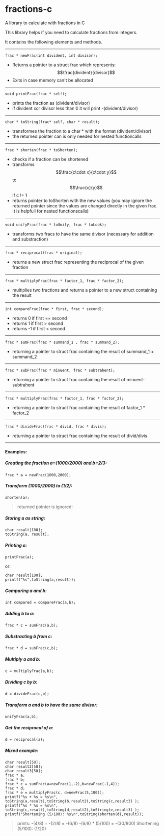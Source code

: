 # fractions-c
A library to calculate with fractions in C

This library helps if you need to calculate fractions from integers. 

It contains the following elements and methods.

------------------------------------------------

    frac * newFrac(int divident, int divisor);
    
* Returns a pointer to a struct frac which represents: $$\frac{divident}{divisor}$$
* Exits in case memory can't be allocated

---------------------------------------------
    
    void printFrac(frac * self);
    
* prints the fraction as (divident/divisor)
* if divident xor divisor less than 0 it will print -(divident/divisor)

---------------------------------------------

    char * toString(frac* self, char * result);
    
* transformes the fraction to a char * with the format (divident/divisor)
* the returned pointer can is only needed for nested functioncalls
----------------------------------------------

    frac * shorten(frac * toShorten);
    
* checks if a fraction can be shortened
* transforms $$\frac{c\cdot x}{c\cdot y}$$ to $$\frac{x}{y}$$ if c != 1 
* returns pointer to toShorten with the new values 
 (you may ignore the returned pointer since the values are changed directly in the given frac.
 It is helpfull for nested functionscalls)


---------------------------------------------

    void unifyFrac(frac * toUnify, frac * toLook);

* transforms two fracs to have the same divisor (necessary for addition and substraction)

---------------------------------------------

    frac * reciprocal(frac * original);
* returns a new struct frac representing the reciprocal of the given fraction



---------------------------------------------

    frac * multiplyFrac(frac * factor_1, frac * factor_2);
    
* multiplies two fractions and returns a pointer to a new struct containing the result

-------------------------------------------

    int compareFrac(frac * first, frac * second);
    
* returns 0 if first == second
* returns 1 if first > second
* returns -1 if first < second

-----------------------------------------

    frac * sumFrac(frac * summand_1 , frac * summand_2);
    
* returning a pointer to struct frac containing the result of summand_1 + summand_2

---------------------------------------

    frac * subFrac(frac * minuent, frac * subtrahent);
    
* returning a pointer to struct frac containing the result of minuent-subtrahent


--------------------------------------

    frac * multiplyFrac(frac * factor_1, frac * factor_2);
    
* returning a pointer to struct frac containing the result of factor_1 * factor_2

--------------------------------------

    frac * divideFrac(frac * divid, frac * divis);
    
* returning a pointer to struct frac containing the result of divid/divis

------------------------------------

#### Examples:

##### Creating the fraction  a=(1000/2000) and b=2/3:
    frac * a = newFrac(1000,2000);

##### Transform (1000/2000) to (1/2):
    shorten(a);
>returned pointer is ignored!

##### Storing a as string:

    char result[100];
    toString(a, result);

##### Printing a:

    printFrac(a);
or:

    char result[100];
    printf("%s",toString(a,result));

##### Comparing a and b:

    int compared = compareFrac(a,b);
    
##### Adding b to a:
    frac * c = sumFrac(a,b);
    
##### Substracting b from c:
    frac * d = subFrac(c,b);
    
##### Multiply a and b:
    c = multiplyFrac(a,b);
    
##### Dividing c by b:
    d = divideFrac(c,b);
    
##### Transform a and b to have the same divisor:
    unifyFrac(a,b);
    
##### Get the reciprocal of a:
    d = reciprocal(a);
    
##### Mixed example:

    char result[50];
    char result2[50];
    char result3[50];
    frac * a;
    frac * b;
    frac * c = sumFrac(a=newFrac(1,-2),b=newFrac(-1,4));
    frac * d;
    frac * e = multiplyFrac(c, d=newFrac(5,100));
    printf("%s + %s = %s\n", toString(a,result),toString(b,result2),toString(c,result3) );
    printf("%s * %s = %s\n", toString(c,result),toString(d,result2),toString(e,result3) );
    printf("Shortening (5/100): %s\n",toString(shorten(d),result));
> prints: 
>   -(4/8) + -(2/8) = -(6/8)
>   -(6/8) * (5/100) = -(30/800)
>   Shortening (5/100): (1/20)
    






